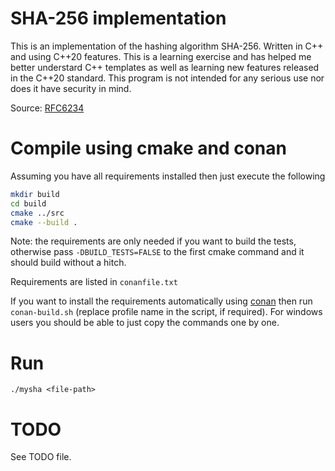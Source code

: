 # SHA-256 implementation

This is an implementation of the hashing algorithm SHA-256. Written in C++ and using C++20 features.
This is a learning exercise and has helped me better understard C++ templates as well as learning 
new features released in the C++20 standard. This program is not intended for any serious use nor
does it have security in mind.

Source: [RFC6234](https://datatracker.ietf.org/doc/html/rfc6234)

# Compile using cmake and conan

Assuming you have all requirements installed then just execute the following

```bash
mkdir build
cd build
cmake ../src
cmake --build .
```

Note: the requirements are only needed if you want to build the tests, otherwise pass `-DBUILD_TESTS=FALSE`
to the first cmake command and it should build without a hitch.

Requirements are listed in `conanfile.txt`

If you want to install the requirements automatically using [conan](https://github.com/conan-io/conan)
then run `conan-build.sh` (replace profile name in the script, if required). For windows users you should
be able to just copy the commands one by one.

# Run

`./mysha <file-path>`

# TODO

See TODO file.
